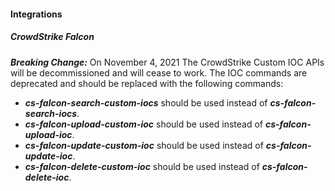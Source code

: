 
#### Integrations
##### CrowdStrike Falcon
***Breaking Change:*** On November 4, 2021 The CrowdStrike Custom IOC APIs will be decommissioned and will cease to work. The IOC commands are deprecated and should be replaced with the following commands:
- ***cs-falcon-search-custom-iocs*** should be used instead of ***cs-falcon-search-iocs***.
- ***cs-falcon-upload-custom-ioc*** should be used instead of ***cs-falcon-upload-ioc***.
- ***cs-falcon-update-custom-ioc*** should be used instead of ***cs-falcon-update-ioc***.
- ***cs-falcon-delete-custom-ioc*** should be used instead of ***cs-falcon-delete-ioc***.